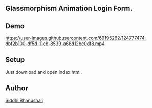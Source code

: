 ## Glassmorphism Animation Login Form.


## Demo 

https://user-images.githubusercontent.com/69195262/124777474-dbf2b100-df5d-11eb-8539-a68d12be0df8.mp4


## Setup 
Just download and open index.html.

## Author 
[Siddhi Bhanushali](https://github.com/siddhi-244)
